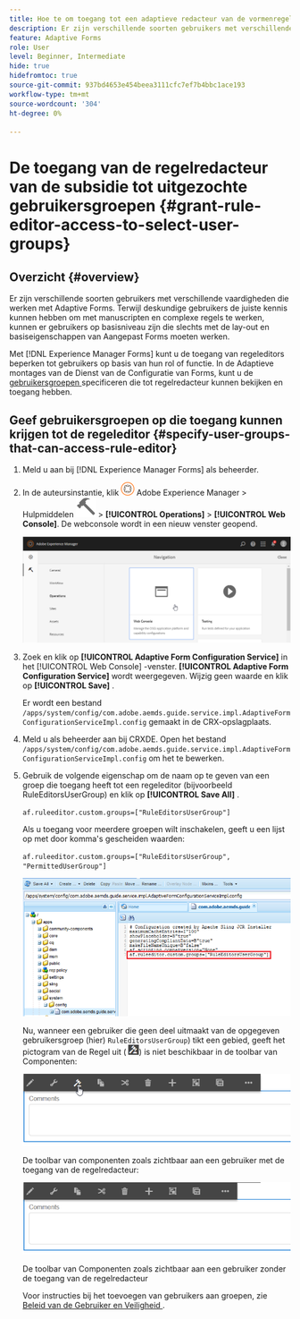 ```yaml
---
title: Hoe te om toegang tot een adaptieve redacteur van de vormenregel te verlenen om gebruikersgroepen te selecteren?
description: Er zijn verschillende soorten gebruikers met verschillende vaardigheden die werken met Adaptive Forms. Leer hoe te om de toegang van de regelredacteur tot gebruikers te beperken die op hun rol of functie wordt gebaseerd.
feature: Adaptive Forms
role: User
level: Beginner, Intermediate
hide: true
hidefromtoc: true
source-git-commit: 937bd4653e454beea3111cfc7ef7b4bbc1ace193
workflow-type: tm+mt
source-wordcount: '304'
ht-degree: 0%

---
```



# De toegang van de regelredacteur van de subsidie tot uitgezochte gebruikersgroepen {#grant-rule-editor-access-to-select-user-groups}

## Overzicht {#overview}

Er zijn verschillende soorten gebruikers met verschillende vaardigheden die werken met Adaptive Forms. Terwijl deskundige gebruikers de juiste kennis kunnen hebben om met manuscripten en complexe regels te werken, kunnen er gebruikers op basisniveau zijn die slechts met de lay-out en basiseigenschappen van Aangepast Forms moeten werken.

Met [!DNL Experience Manager Forms] kunt u de toegang van regeleditors beperken tot gebruikers op basis van hun rol of functie. In de Adaptieve montages van de Dienst van de Configuratie van Forms, kunt u de [ gebruikersgroepen ](forms-groups-privileges-tasks.md) specificeren die tot regelredacteur kunnen bekijken en toegang hebben.

## Geef gebruikersgroepen op die toegang kunnen krijgen tot de regeleditor {#specify-user-groups-that-can-access-rule-editor}

1. Meld u aan bij [!DNL Experience Manager Forms] als beheerder.
1. In de auteursinstantie, klik ![ Adobe Experience Manager ](assets/adobeexperiencemanager.png) Adobe Experience Manager > Hulpmiddelen ![ hamer ](assets/hammer-icon.svg) > **[!UICONTROL Operations]** > **[!UICONTROL Web Console]**. De webconsole wordt in een nieuw venster geopend.

   ![ 1-2 ](assets/1-2.png)

1. Zoek en klik op **[!UICONTROL Adaptive Form Configuration Service]** in het [!UICONTROL Web Console] -venster. **[!UICONTROL Adaptive Form Configuration Service]** wordt weergegeven. Wijzig geen waarde en klik op **[!UICONTROL Save]** .

   Er wordt een bestand `/apps/system/config/com.adobe.aemds.guide.service.impl.AdaptiveFormConfigurationServiceImpl.config` gemaakt in de CRX-opslagplaats.

1. Meld u als beheerder aan bij CRXDE. Open het bestand `/apps/system/config/com.adobe.aemds.guide.service.impl.AdaptiveFormConfigurationServiceImpl.config` om het te bewerken.
1. Gebruik de volgende eigenschap om de naam op te geven van een groep die toegang heeft tot een regeleditor (bijvoorbeeld RuleEditorsUserGroup) en klik op **[!UICONTROL Save All]** .

   `af.ruleeditor.custom.groups=["RuleEditorsUserGroup"]`

   Als u toegang voor meerdere groepen wilt inschakelen, geeft u een lijst op met door komma&#39;s gescheiden waarden:

   `af.ruleeditor.custom.groups=["RuleEditorsUserGroup", "PermittedUserGroup"]`

   ![ creeer Gebruiker ](assets/create_user_new.png)

   Nu, wanneer een gebruiker die geen deel uitmaakt van de opgegeven gebruikersgroep (hier)    `RuleEditorsUserGroup`) tikt een gebied, geeft het pictogram van de Regel uit ( ![ geef-rules1 ](assets/edit-rules1.png)) is niet beschikbaar in de toolbar van Componenten:

   ![ componentStoolbarwithre ](assets/componentstoolbarwithre.png)

   De toolbar van componenten zoals zichtbaar aan een gebruiker met de toegang van de regelredacteur:

   ![ componentStoolbarwithoutre ](assets/componentstoolbarwithoutre.png)

   De toolbar van Componenten zoals zichtbaar aan een gebruiker zonder de toegang van de regelredacteur

   Voor instructies bij het toevoegen van gebruikers aan groepen, zie [ Beleid van de Gebruiker en Veiligheid ](https://experienceleague.adobe.com/docs/experience-manager-65/administering/security/security.html?lang=nl-NL).


